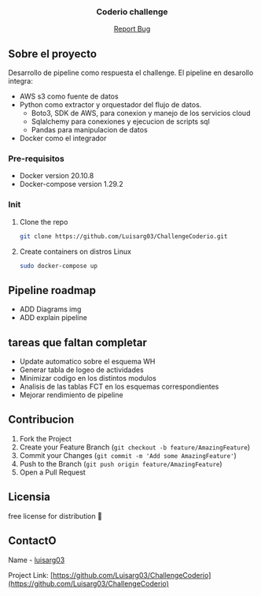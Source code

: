 ### 

<p align="center">

  <h3 align="center">Coderio challenge</h3>

  <p align="center">
    <a href="https://github.com/Luisarg03/Streamlit-CryptoCurrency/issues">Report Bug</a>
  </p>
</p>


<!-- ABOUT THE PROJECT -->
## Sobre el proyecto

Desarrollo de pipeline como respuesta el challenge.
El pipeline en desarollo integra:
* AWS s3 como fuente de datos
* Python como extractor y orquestador del flujo de datos.
    - Boto3, SDK de AWS, para conexion y manejo de los servicios cloud
    - Sqlalchemy para conexiones y ejecucion de scripts sql
    - Pandas para manipulacion de datos
* Docker como el integrador

### Pre-requisitos

* Docker version 20.10.8
* Docker-compose version 1.29.2

### Init

1. Clone the repo
   ```sh
   git clone https://github.com/Luisarg03/ChallengeCoderio.git
   ```
2. Create containers on distros Linux
   ```sh
   sudo docker-compose up
   ```

<!-- USAGE EXAMPLES -->
## Pipeline roadmap

* ADD Diagrams img
* ADD explain pipeline

<!-- MISSING TASKS-->
## tareas que faltan completar

* Update automatico sobre el esquema WH
* Generar tabla de logeo de actividades
* Minimizar codigo en los distintos modulos
* Analisis de las tablas FCT en los esquemas correspondientes
* Mejorar rendimiento de pipeline


<!-- CONTRIBUTING -->
## Contribucion

1. Fork the Project
2. Create your Feature Branch (`git checkout -b feature/AmazingFeature`)
3. Commit your Changes (`git commit -m 'Add some AmazingFeature'`)
4. Push to the Branch (`git push origin feature/AmazingFeature`)
5. Open a Pull Request



<!-- LICENSE -->
## Licensia

free license for distribution 🖤



<!-- CONTACT -->
## ContactO

Name - [luisarg03](https://www.linkedin.com/in/luisarg03/)

Project Link: [https://github.com/Luisarg03/ChallengeCoderio](https://github.com/Luisarg03/ChallengeCoderio)